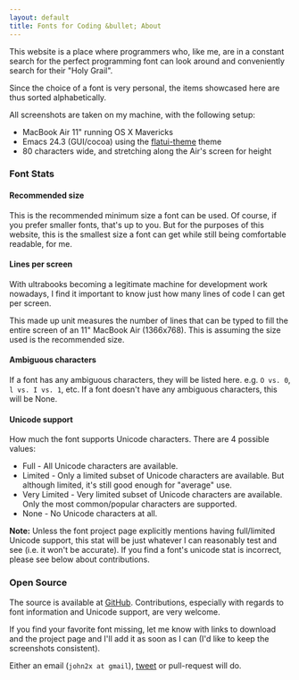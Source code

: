 ```yaml
---
layout: default
title: Fonts for Coding &bullet; About
---
```


This website is a place where programmers who, like me, are in a constant search for the perfect programming font can look around and conveniently search for their "Holy Grail".

Since the choice of a font is very personal, the items showcased here are thus sorted alphabetically.

All screenshots are taken on my machine, with the following setup:

- MacBook Air 11" running OS X Mavericks
- Emacs 24.3 (GUI/cocoa) using the [flatui-theme](https://github.com/john2x/flatui-theme.el) theme
- 80 characters wide, and stretching along the Air's screen for height

<h3 id="font-stats">Font Stats</h3>

#### Recommended size

This is the recommended minimum size a font can be used. Of course, if you prefer smaller fonts, that's up to you. But for the purposes of this website, this is the smallest size a font can get while still being comfortable readable, for me.

#### Lines per screen

With ultrabooks becoming a legitimate machine for development work nowadays, I find it important to know just how many lines of code I can get per screen.

This made up unit measures the number of lines that can be typed to fill the entire screen of an 11" MacBook Air (1366x768).
This is assuming the size used is the recommended size.

#### Ambiguous characters

If a font has any ambiguous characters, they will be listed here. e.g. `O vs. 0`, `l vs. I vs. 1`, etc. If a font doesn't have any ambiguous characters, this will be <span class="label label-success">None</span>.

#### Unicode support

How much the font supports Unicode characters. There are 4 possible values:

<ul>
<li><span class="label label-success">Full</span> - All Unicode characters are available.</li>
<li><span class="label label-info">Limited</span> - Only a limited subset of Unicode characters are available. But although limited, it's still good enough for "average" use.</li>
<li><span class="label label-warning">Very Limited</span> - Very limited subset of Unicode characters are available. Only the most common/popular characters are supported.</li>
<li><span class="label label-danger">None</span> - No Unicode characters at all.</li>
</ul>

**Note:** Unless the font project page explicitly mentions having full/limited Unicode support, this stat will be just whatever I can reasonably test and see (i.e. it won't be accurate). If you find a font's unicode stat is incorrect, please see below about contributions.

<h3 id="open-source">Open Source</h3>

The source is available at [GitHub][github]. Contributions, especially with regards to font information and Unicode support, are very welcome.

If you find your favorite font missing, let me know with links to download and the project page and I'll add it as soon as I can (I'd like to keep the screenshots consistent).

Either an email (`john2x at gmail`), [tweet][twitter] or pull-request will do.

[github]: https://github.com/john2x/fontsforcoding
[twitter]: https://twitter.com/john2x
